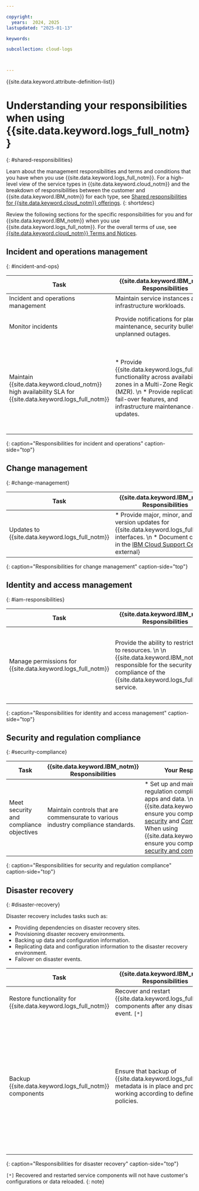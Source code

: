 ```yaml
---

copyright:
  years:  2024, 2025
lastupdated: "2025-01-13"

keywords:

subcollection: cloud-logs



---
```


{{site.data.keyword.attribute-definition-list}}

# Understanding your responsibilities when using {{site.data.keyword.logs_full_notm}}
{: #shared-responsibilities}

Learn about the management responsibilities and terms and conditions that you have when you use {{site.data.keyword.logs_full_notm}}. For a high-level view of the service types in {{site.data.keyword.cloud_notm}} and the breakdown of responsibilities between the customer and {{site.data.keyword.IBM_notm}} for each type, see [Shared responsibilities for {{site.data.keyword.cloud_notm}} offerings](/docs/overview?topic=overview-shared-responsibilities).
{: shortdesc}

Review the following sections for the specific responsibilities for you and for {{site.data.keyword.IBM_notm}} when you use {{site.data.keyword.logs_full_notm}}. For the overall terms of use, see [{{site.data.keyword.cloud_notm}} Terms and Notices](/docs/overview?topic=overview-terms).


## Incident and operations management
{: #incident-and-ops}

| Task              | {{site.data.keyword.IBM_notm}} Responsibilities | Your Responsibilities |
|-------------------|-------------------------------------------------|-----------------------|
| Incident and operations management | Maintain service instances and infrastructure workloads. | Maintain incident and operations management of your data. |
| Monitor incidents  | Provide notifications for planned maintenance, security bulletins, or unplanned outages. | * Set preferences to [receive emails about platform notifications](/docs/account?topic=account-email-prefs#setting-platform-notifications).  \n * Monitor the [IBM Cloud status page](https://{DomainName}/status?selected=announcement) for general announcements. |
| Maintain {{site.data.keyword.cloud_notm}} high availability SLA for {{site.data.keyword.logs_full_notm}}   | * Provide {{site.data.keyword.logs_full_notm}} functionality across availability zones in a Multi-Zone Region (MZR).  \n * Provide replication, fail-over features, and infrastructure maintenance and updates. | * Back up your {{site.data.keyword.logs_full_notm}} configuration. For example, keep the configuration in a version control system so that you can reconfigure a region if needed.   \n * Comply with [Operational responsibilities when using {{site.data.keyword.cos_full_notm}}](/docs/cloud-object-storage?topic=cloud-object-storage-responsibilities).  \n * Comply with [Operational responsibilities when using {{site.data.keyword.en_full_notm}}](/docs/event-notifications?topic=event-notifications-en-responsibilities). |
{: caption="Responsibilities for incident and operations" caption-side="top"}


## Change management
{: #change-management}

| Task                                                    | {{site.data.keyword.IBM_notm}} Responsibilities | Your Responsibilities |
|---------------------------------------------------------|-----------------------|--------|
| Updates to {{site.data.keyword.logs_full_notm}} | * Provide major, minor, and patch version updates for {{site.data.keyword.logs_full_notm}} interfaces.  \n * Document changes in the [IBM Cloud Support Center](https://cloud.ibm.com/unifiedsupport/supportcenter){: external} | Apply changes to keep up to the latest versions and functionality. |
{: caption="Responsibilities for change management" caption-side="top"}



## Identity and access management
{: #iam-responsibilities}


| Task                           | {{site.data.keyword.IBM_notm}} Responsibilities | Your Responsibilities |
|--------------------------------|-------------------------------------------------|-----------------------|
| Manage permissions for {{site.data.keyword.logs_full_notm}} | Provide the ability to restrict access to resources.  \n  \n {{site.data.keyword.IBM_notm}} is responsible for the security and compliance of the {{site.data.keyword.logs_full_notm}} service. | * Restrict access to {{site.data.keyword.logs_full_notm}}, {{site.data.keyword.cos_full_notm}} and {{site.data.keyword.en_full_notm}} resources by defining Cloud IAM access policies and authorizations.  \n * Define IAM policies to control data access.  \n * [Learn more about controlling access through IAM](/docs/cloud-logs?topic=cloud-logs-iam).|
{: caption="Responsibilities for identity and access management" caption-side="top"}



## Security and regulation compliance
{: #security-compliance}


| Task                                       | {{site.data.keyword.IBM_notm}} Responsibilities | Your Responsibilities |
|--------------------------------------------|-------------------------------------------------|-----------------------|
| Meet security and compliance objectives  | Maintain controls that are commensurate to various industry compliance standards.  | * Set up and maintain security and regulation compliance for your apps and data.  \n * When using {{site.data.keyword.cos_full_notm}}, ensure you comply with [Data security](/docs/cloud-object-storage?topic=cloud-object-storage-security) and [Compliance](/docs/cloud-object-storage?topic=cloud-object-storage-compliance).  \n * When using {{site.data.keyword.en_full_notm}}, ensure you comply with [Data security and compliance](/docs/event-notifications?topic=event-notifications-en-data-security-and-compliance).  |
{: caption="Responsibilities for security and regulation compliance" caption-side="top"}


## Disaster recovery
{: #disaster-recovery}

Disaster recovery includes tasks such as:

* Providing dependencies on disaster recovery sites.
* Provisioning disaster recovery environments.
* Backing up data and configuration information.
* Replicating data and configuration information to the disaster recovery environment.
* Failover on disaster events.

| Task                                                            | {{site.data.keyword.IBM_notm}} Responsibilities | Your Responsibilities |
|-----------------------------------------------------------------|-------------------------------------------------|-----------------------|
| Restore functionality for {{site.data.keyword.logs_full_notm}}  | Recover and restart {{site.data.keyword.logs_full_notm}} components after any disaster event. `[*]` |  [Complete the disaster recovery (DR) steps for {{site.data.keyword.logs_full_notm}}](/docs/cloud-logs?topic=cloud-logs-cloud-logs-ha-dr). |
| Backup {{site.data.keyword.logs_full_notm}} components   | Ensure that backup of {{site.data.keyword.logs_full_notm}} metadata is in place and properly working according to defined policies. | * Follow the {{site.data.keyword.cos_full_notm}} disaster revovery strategy guidance. For more information, see [Data security](/docs/cloud-object-storage?topic=cloud-object-storage-security), [Create a Secure Content Store](/docs/cloud-object-storage?topic=cloud-object-storage-secure-content-store), and [Using replication for business continuity and disaster recovery](/docs/cloud-object-storage?topic=cloud-object-storage-replication-overview#replication-bcdr).  \n * Ensure that log files in the {{site.data.keyword.cos_full_notm}} bucket are retained according to the desired policy.  \n * Follow the {{site.data.keyword.en_full_notm}} service disaster revovery strategy guidance. For more information, see [Securing your data in {{site.data.keyword.en_full_notm}}](/docs/event-notifications?topic=event-notifications-en-mng-data) and [Disaster recovery](/docs/event-notifications?topic=event-notifications-en-responsibilities#en-disaster-recovery).|
{: caption="Responsibilities for disaster recovery" caption-side="top"}


`[*]` Recovered and restarted service components will not have customer's configurations or data reloaded.
{: note}
